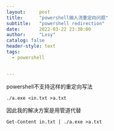 ```yaml
---
layout:     post
title:      "powershell输入流重定向问题"
subtitle:   "powershell redirection"
date:       2022-03-22 23:30:00
author:     "Lxsy"
catalog: false
header-style: text
tags:
  - powershell


---
```


powershell不支持这样的重定向写法

```shell
./a.exe <in.txt >a.txt
```

因此我的解决方案是用管道代替

```shell
Get-Content in.txt | ./a.exe >a.txt
```

